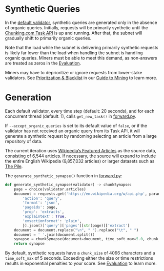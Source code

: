 # Synthetic Queries

In the [default validator](./validation.md), synthetic queries are generated only in the absence of organic queries. Initially, requests will be primarily synthetic until the [Chunking.com Task API]() is up and running. After that, the subnet will gradually shift to primarily organic queries.

Note that the load while the subnet is delivering primarily synthetic requests is likely far lower than the load when handling the subnet is handling organic queries. Miners must be able to meet this demand, as non-answers are treated as zeros in the [Evaluation](./evaluation.md). 

Miners may have to deprioritize or ignore requests from lower-stake validators. See [Prioritzation & Blacklist](./miner_guide.md/#prioritzation--blacklist) in our [Guide to Mining](./miner_guide.md) to learn more.

# Generation

Each default validator, every time step (default: 20 seconds), and for each concurrent thread (default: 1), calls ```get_new_task()``` in [forward.py](../chunking/validator/forward.py).

If ```--accept_organic_queries``` is set to its default value of ```false```, or if the validator has not received an organic query from its Task API, it will generate a synthetic request by randoming selecting an article from a large repository of data.

The current iteration uses [Wikipedia’s Featured Articles](https://en.wikipedia.org/wiki/Wikipedia:Featured_articles) as the source data, consisting of 6,544 articles. If necessary, the source will expand to include the entire English Wikipedia (6,857,032 articles) or larger datasets such as [The Pile](https://pile.eleuther.ai/).

The ```generate_synthetic_synapse()``` function in [forward.py](../chunking/validator/forward.py):

```python
def generate_synthetic_synapse(validator) -> chunkSynapse:
    page = choice(validator.articles)
    document = requests.get('https://en.wikipedia.org/w/api.php', params={
        'action': 'query',
        'format': 'json',
        'pageids': page,
        'prop': 'extracts',
        'explaintext': True,
        'exsectionformat': 'plain',
        }).json()['query']['pages'][str(page)]['extract']
    document = document.replace("\n", " ").replace("\t", " ")
    document = ' '.join(document.split())
    synapse = chunkSynapse(document=document, time_soft_max=5.0, chunk_size=4096)
    return synapse
```

By default, synthetic requests have a ```chunk_size``` of 4096 characters and a ```time_soft_max``` of 5 seconds. Exceeding either the size or time restrictions results in exponential penalties to your score. See [Evaluation](./evaluation.md) to learn more.
